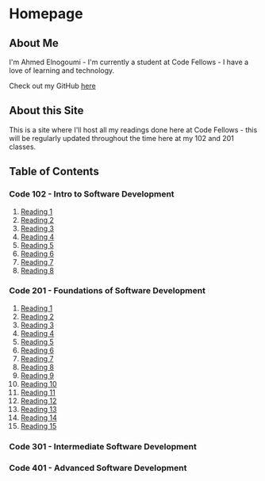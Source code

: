 # Homepage

## About Me

I'm Ahmed Elnogoumi - I'm currently a student at Code Fellows - I have a love of learning and technology.

Check out my GitHub [here](https://github.com/ahmed-elnogoumi)

## About this Site

This is a site where I'll host all my readings done here at Code Fellows - this will be regularly updated throughout the time here at my 102 and 201 classes.

## Table of Contents

### Code 102 - Intro to Software Development

1. [Reading 1](./102/reading1.md)
2. [Reading 2](./102/reading2.md)
3. [Reading 3](./102/reading3.md)
4. [Reading 4](./102/reading4.md)
5. [Reading 5](./102/reading5.md)
6. [Reading 6](./102/reading6.md)
7. [Reading 7](./102/reading7.md)
8. [Reading 8](./102/reading8.md)

### Code 201 - Foundations of Software Development

1. [Reading 1](./201/reading1.md)
2. [Reading 2](./201/reading2.md)
3. [Reading 3](./201/reading3.md)
4. [Reading 4](./201/reading4.md)
5. [Reading 5](./201/reading5.md)
6. [Reading 6](./201/reading6.md)
7. [Reading 7](./201/reading7.md)
8. [Reading 8](./201/reading8.md)
9. [Reading 9](./201/reading9.md)
10. [Reading 10](./201/reading10.md)
11. [Reading 11](./201/reading11.md)
12. [Reading 12](./201/reading12.md)
13. [Reading 13](./201/reading13.md)
14. [Reading 14](./201/reading14.md)
15. [Reading 15](./201/reading15.md)

### Code 301 - Intermediate Software Development

### Code 401 - Advanced Software Development

